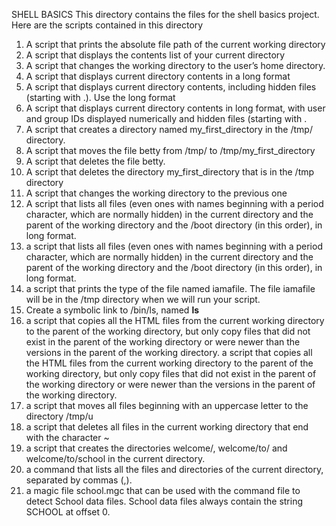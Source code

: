SHELL BASICS
This directory contains the files for the shell basics project. Here are the scripts contained in this directory
1) A script that prints the absolute file path of the current working directory
2) A script that displays the contents list of your current directory
3) A script that changes the working directory to the user’s home directory.
4) A script that displays current directory contents in a long format
5) A script that displays current directory contents, including hidden files (starting with .). Use the long format
6) A script that displays current directory contents in long format, with user and group IDs displayed numerically and hidden files (starting with .
7) A script that creates a directory named my_first_directory in the /tmp/ directory.
8) A script that moves the file betty from /tmp/ to /tmp/my_first_directory
9) A script that deletes the file betty.
10) A script that deletes the directory my_first_directory that is in the /tmp directory
11) A script that changes the working directory to the previous one
12) A script that lists all files (even ones with names beginning with a period character, which are normally hidden) in the current directory and the parent of the working directory and the /boot directory (in this order), in long format.
13) a script that lists all files (even ones with names beginning with a period character, which are normally hidden) in the current directory and the parent of the working directory and the /boot directory (in this order), in long format.
14) a script that prints the type of the file named iamafile. The file iamafile will be in the /tmp directory when we will run your script.
15) Create a symbolic link to /bin/ls, named __ls__
16)  a script that copies all the HTML files from the current working directory to the parent of the working directory, but only copy files that did not exist in the parent of the working directory or were newer than the versions in the parent of the working directory. a script that copies all the HTML files from the current working directory to the parent of the working directory, but only copy files that did not exist in the parent of the working directory or were newer than the versions in the parent of the working directory.
17)  a script that moves all files beginning with an uppercase letter to the directory /tmp/u
18) a script that deletes all files in the current working directory that end with the character ~
19)  a script that creates the directories welcome/, welcome/to/ and welcome/to/school in the current directory.
20) a command that lists all the files and directories of the current directory, separated by commas (,).
21)  a magic file school.mgc that can be used with the command file to detect School data files. School data files always contain the string SCHOOL at offset 0.
